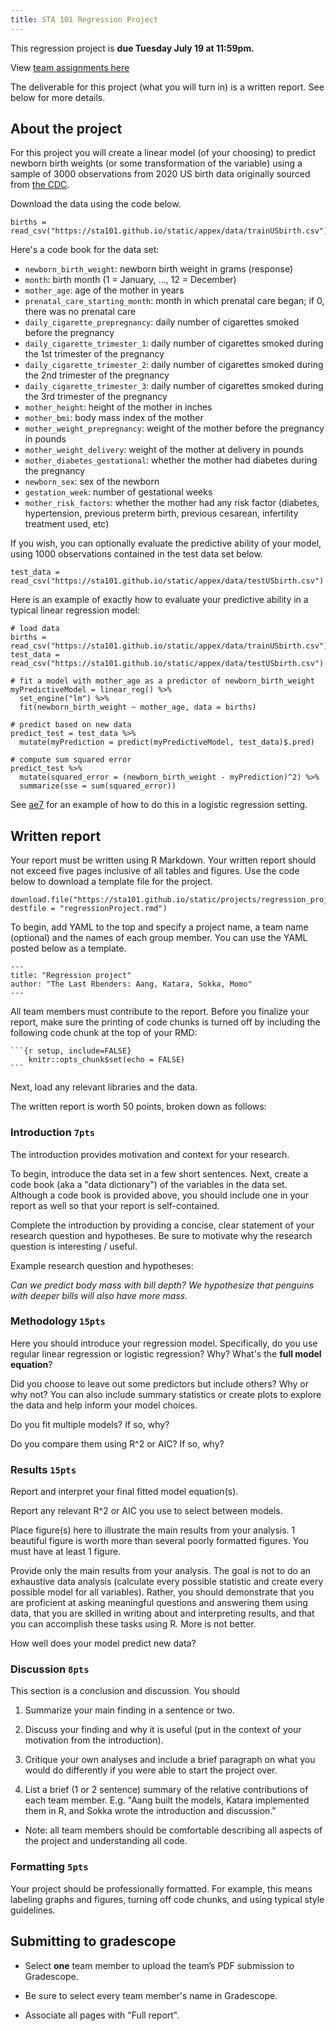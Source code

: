 ```yaml
---
title: STA 101 Regression Project
---
```


This regression project is **due Tuesday July 19 at 11:59pm.**

View [team assignments here](https://duke.box.com/s/06n8tniiuroqg2ms0nkrbz79zsq73gpk)

The deliverable for this project (what you will turn in) is a written report. See below for more details.


## About the project

For this project you will create a linear model (of your choosing) to predict newborn birth weights (or some transformation of the variable) using a sample of 3000 observations from 2020 US birth data originally sourced from [the CDC](https://www.cdc.gov/nchs/data_access/vitalstatsonline.htm).

Download the data using the code below.

```
births = read_csv("https://sta101.github.io/static/appex/data/trainUSbirth.csv")
```

Here's a code book for the data set:


- `newborn_birth_weight`: newborn birth weight in grams (response)
- `month`: birth month (1 = January, …, 12 = December)
- `mother_age`: age of the mother in years
- `prenatal_care_starting_month`: month in which prenatal care began; if 0, there was no prenatal care
- `daily_cigarette_prepregnancy`: daily number of cigarettes smoked before the pregnancy
- `daily_cigarette_trimester_1`: daily number of cigarettes smoked during the 1st trimester of the pregnancy
- `daily_cigarette_trimester_2`: daily number of cigarettes smoked during the 2nd trimester of the pregnancy
- `daily_cigarette_trimester_3`: daily number of cigarettes smoked during the 3rd trimester of the pregnancy
- `mother_height`: height of the mother in inches
- `mother_bmi`: body mass index of the mother
- `mother_weight_prepregnancy`: weight of the mother before the pregnancy in pounds
- `mother_weight_delivery`: weight of the mother at delivery in pounds
- `mother_diabetes_gestational`: whether the mother had diabetes during the pregnancy
- `newborn_sex`: sex of the newborn
- `gestation_week`: number of gestational weeks
- `mother_risk_factors`: whether the mother had any risk factor (diabetes, hypertension, previous preterm birth, previous cesarean, infertility treatment used, etc)



If you wish, you can optionally evaluate the predictive ability of your model, using 1000 observations contained in the test data set below.

```
test_data = read_csv("https://sta101.github.io/static/appex/data/testUSbirth.csv")
```

Here is an example of exactly how to evaluate your predictive ability in a typical linear regression model:

```
# load data
births = read_csv("https://sta101.github.io/static/appex/data/trainUSbirth.csv")
test_data = read_csv("https://sta101.github.io/static/appex/data/testUSbirth.csv")

# fit a model with mother_age as a predictor of newborn_birth_weight
myPredictiveModel = linear_reg() %>%
  set_engine("lm") %>%
  fit(newborn_birth_weight ~ mother_age, data = births)

# predict based on new data
predict_test = test_data %>%
  mutate(myPrediction = predict(myPredictiveModel, test_data)$.pred) 

# compute sum squared error
predict_test %>%
  mutate(squared_error = (newborn_birth_weight - myPrediction)^2) %>%
  summarize(sse = sum(squared_error))

```

See [ae7](https://sta101.github.io/static/appex/ae7.html) for an example of how to do this in a logistic regression setting.

## Written report

Your report must be written using R Markdown. Your written report should not exceed five pages inclusive of all tables and figures. Use the code below to download a template file for the project.

```
download.file("https://sta101.github.io/static/projects/regression_project_template.Rmd",
destfile = "regressionProject.rmd")
```

To begin, add YAML to the top and specify a project name, a team name (optional) and the names of each group member. You can use the YAML posted below as a template.

```
---
title: "Regression project"
author: "The Last Rbenders: Aang, Katara, Sokka, Momo"
---
```

All team members must contribute to the report. Before you finalize your report, make sure the printing of code chunks is turned off by including the following code chunk at the top of your RMD:

    ```{r setup, include=FALSE}
        knitr::opts_chunk$set(echo = FALSE)
    ```


Next, load any relevant libraries and the data.

The written report is worth 50 points, broken down as follows:

### Introduction `7pts`

The introduction provides motivation and context for your research.

To begin, introduce the data set in a few short sentences. Next, create a code book (aka a "data dictionary") of the variables in the data set. Although a code book is provided above, you should include one in your report as well so that your report is self-contained.

Complete the introduction by providing a concise, clear statement of your research question and hypotheses. Be sure to motivate why the research question is interesting / useful.

Example research question and hypotheses:

*Can we predict body mass with bill depth? We hypothesize that penguins with deeper bills will also have more mass.*

### Methodology `15pts`

Here you should introduce your regression model. Specifically, do you use regular linear regression or logistic regression? Why? What's the **full model equation**?

Did you choose to leave out some predictors but include others? Why or why not? You can also include summary statistics or create plots to explore the data and help inform your model choices.

Do you fit multiple models? If so, why?

Do you compare them using R^2 or AIC? If so, why?


### Results `15pts`

Report and interpret your final fitted model equation(s).

Report any relevant R^2 or AIC you use to select between models.

Place figure(s) here to illustrate the main results from your analysis. 1 beautiful figure is worth more than several poorly formatted figures. You must have at least 1 figure.

Provide only the main results from your analysis. The goal is not to do an exhaustive data analysis (calculate every possible statistic and create every possible model for all variables). Rather, you should demonstrate that you are proficient at asking meaningful questions and answering them using data, that you are skilled in writing about and interpreting results, and that you can accomplish these tasks using R. More is not better.

How well does your model predict new data?

### Discussion `8pts`

This section is a conclusion and discussion. You should 

1. Summarize your main finding in a sentence or two.

2. Discuss your finding and why it is useful (put in the context of your motivation from the introduction).

3. Critique your own analyses and include a brief paragraph on what you would do differently if you were able to start the project over.

4. List a brief (1 or 2 sentence) summary of the relative contributions of each team member. E.g. "Aang built the models, Katara implemented them in R, and Sokka wrote the introduction and discussion." 

- Note: all team members should be comfortable describing all aspects of the project and understanding all code.

### Formatting `5pts`

Your project should be professionally formatted. For example, this means labeling graphs and figures, turning off code chunks, and using typical style guidelines.

## Submitting to gradescope

- Select **one** team member to upload the team’s PDF submission to Gradescope.

- Be sure to select every team member's name in  Gradescope.

- Associate all pages with "Full report".
